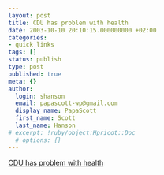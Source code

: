 ```yaml
---
layout: post
title: CDU has problem with health
date: 2003-10-10 20:10:15.000000000 +02:00
categories:
- quick links
tags: []
status: publish
type: post
published: true
meta: {}
author:
  login: shanson
  email: papascott-wp@gmail.com
  display_name: PapaScott
  first_name: Scott
  last_name: Hanson
# excerpt: !ruby/object:Hpricot::Doc
  # options: {}
---
```

<p><a title="CSU sister party adamantly opposes 'flat-rate' proposal" href="http://www.faz.com/IN/INtemplates/eFAZ/docmain.asp?rub={B1311FCC-FBFB-11D2-B228-00105A9CAF88}&doc={3143BC09-15DB-4CA5-A498-3C9815F9FA18}">CDU has problem with health</a></p>
